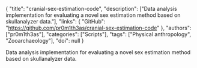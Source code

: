 {
  "title": "cranial-sex-estimation-code",
  "description": ["Data analysis implementation for evaluating a novel sex estimation method based on skullanalyzer data."],
  "links": {
    "GitHub": "https://github.com/pr0m1th3as/cranial-sex-estimation-code"
  },
  "authors": ["pr0m1th3as"],
  "categories": ["Scripts"],
  "tags": ["Physical anthropology", "Zooarchaeology"],
  "doi": null
}

<!-- Generated by csv2md.R – do not edit by hand -->

Data analysis implementation for evaluating a novel sex estimation method based on skullanalyzer data.